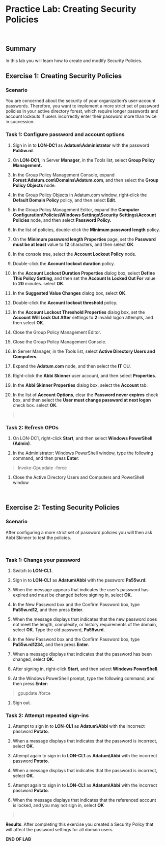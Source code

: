 # Practice Lab: Creating Security Policies
 

## Summary
In this lab you will learn how to create and modify Security Policies.


## Exercise 1: Creating Security Policies


### Scenario

You are concerned about the security of your organization’s user-account
passwords. Therefore, you want to implement a more strict set of password
policies in your active directory forest, which require longer passwords and
account lockouts if users incorrectly enter their password more than twice in
succession.



### Task 1: Configure password and account options

1.  Sign in in to **LON-DC1** as **Adatum\\Administrator** with the password
    **Pa55w.rd**.

2.  On **LON-DC1**, in Server **Manager**, in the Tools list, select **Group
    Policy Management.**

3.  In the Group Policy Management Console, expand
    **Forest:Adatum.com\\Domains\\Adatum.com**, and then select the **Group
    Policy Objects** node.

4.  In the Group Policy Objects in Adatum.com window, right‑click the **Default
    Domain Policy** policy, and then select **Edit**.

5.  In the Group Policy Management Editor, expand the **Computer
    Configuration\\Policies\\Windows Settings\\Security Settings\\Account
    Policies** node, and then select **Password Policy.**

6.  In the list of policies, double-click the **Minimum password length**
    policy.

7.  On the **Minimum password length Properties** page, set the **Password must
    be at least** value to **12** characters, and then select **OK**.

8.  In the console tree, select the **Account Lockout Policy** node.

9.  Double-click the **Account lockout duration** policy.

10. In the **Account Lockout Duration Properties** dialog box, select **Define
    This Policy Setting**, and then set the **Account Is Locked Out For** value
    to **20** minutes. select **OK**.

11. In the **Suggested Value Changes** dialog box, select **OK**.

12. Double-click the **Account lockout threshold** policy.

13. In the **Account Lockout Threshold Properties** dialog box, set the
    **Account Will Lock Out After** settings to **2** invalid logon attempts,
    and then select **OK**.

14. Close the Group Policy Management Editor.

15. Close the Group Policy Management Console.

16. In Server Manager, in the Tools list, select **Active Directory Users and
    Computers**.

17. Expand the **Adatum.com** node, and then select the **IT** OU.

18. Right-click the **Abbi Skinner** user account, and then select
    **Properties**.

19. In the **Abbi Skinner Properties** dialog box, select the **Account** tab.

20. In the list of **Account Options**, clear the **Password never expires**
    check box, and then select the **User must change password at next logon**
    check box. select **OK**.

>    

### Task 2: Refresh GPOs

1.  On LON-DC1, right-click **Start**, and then select **Windows PowerShell
    (Admin)**.

2.  In the Administrator: Windows PowerShell window, type the following command,
    and then press **Enter**:

>   Invoke-Gpupdate -force

1.  Close the Active Directory Users and Computers and PowerShell window

 

## Exercise 2: Testing Security Policies

### Scenario

After configuring a more strict set of password policies you will then ask Abbi
Skinner to test the policies.

 

### Task 1: Change your password

1.  Switch to **LON-CL1.**     

2.  Sign in to **LON-CL1** as **Adatum\\Abbi** with the password **Pa55w.rd**.

3.  When the message appears that indicates the user’s password has expired and
    must be changed before signing in, select **OK**.

4.  In the New Password box and the Confirm Password box, type **Pa55w.rd12**,
    and then press **Enter**.

5.  When the message displays that indicates that the new password does not meet
    the length, complexity, or history requirements of the domain, select
    **OK**. Type the old password, **Pa55w.rd**.

6.  In the New Password box and the Confirm Password box, type **Pa55w.rd1234**,
    and then press **Enter**.

7.  When a message displays that indicates that the password has been changed,
    select **OK**.

8.  After signing in, right-click **Start**, and then select **Windows
    PowerShell**.

9.  At the Windows PowerShell prompt, type the following command, and then press
    **Enter**:

>   gpupdate /force

1.  Sign out.

### Task 2: Attempt repeated sign-ins

1.  Attempt to sign in to **LON-CL1** as **Adatum\\Abbi** with the incorrect
    password **Potato**.

2.  When a message displays that indicates that the password is incorrect,
    select **OK**.

3.  Attempt again to sign in to **LON-CL1** as **Adatum\\Abbi** with the
    incorrect password **Potato**.

4.  When a message displays that indicates that the password is incorrect,
    select **OK**.

5.  Attempt again to sign in to **LON-CL1** as **Adatum\\Abbi** with the
    incorrect password **Potato**.

6.  When the message displays that indicates that the referenced account is
    locked, and you may not sign in, select **OK**

>    

**Results**: After completing this exercise you created a Security Policy that
will affect the password settings for all domain users.

**END OF LAB**